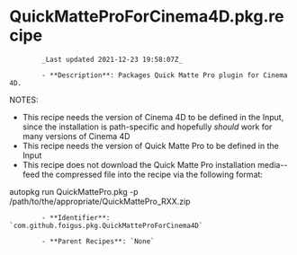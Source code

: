 # QuickMatteProForCinema4D.pkg.recipe

            _Last updated 2021-12-23 19:58:07Z_

            - **Description**: Packages Quick Matte Pro plugin for Cinema 4D.

NOTES:
- This recipe needs the version of Cinema 4D to be defined in the Input, since the installation is path-specific and hopefully _should_ work for many versions of Cinema 4D
- This recipe needs the version of Quick Matte Pro to be defined in the Input
- This recipe does not download the Quick Matte Pro installation media--feed the compressed file into the recipe via the following format:

autopkg run QuickMattePro.pkg -p /path/to/the/appropriate/QuickMattePro_RXX.zip

            - **Identifier**: `com.github.foigus.pkg.QuickMatteProForCinema4D`

            - **Parent Recipes**: `None`